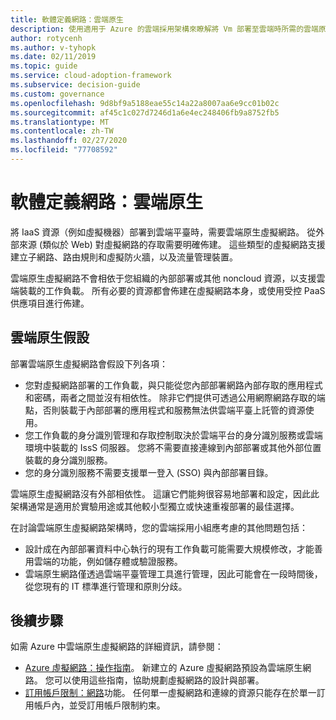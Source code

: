 ```yaml
---
title: 軟體定義網路：雲端原生
description: 使用適用于 Azure 的雲端採用架構來瞭解將 Vm 部署至雲端時所需的雲端原生虛擬網路。
author: rotycenh
ms.author: v-tyhopk
ms.date: 02/11/2019
ms.topic: guide
ms.service: cloud-adoption-framework
ms.subservice: decision-guide
ms.custom: governance
ms.openlocfilehash: 9d8bf9a5188eae55c14a22a8007aa6e9cc01b02c
ms.sourcegitcommit: af45c1c027d7246d1a6e4ec248406fb9a8752fb5
ms.translationtype: MT
ms.contentlocale: zh-TW
ms.lasthandoff: 02/27/2020
ms.locfileid: "77708592"
---
```

# <a name="software-defined-networking-cloud-native"></a>軟體定義網路：雲端原生

將 IaaS 資源（例如虛擬機器）部署到雲端平臺時，需要雲端原生虛擬網路。 從外部來源 (類似於 Web) 對虛擬網路的存取需要明確佈建。 這些類型的虛擬網路支援建立子網路、路由規則和虛擬防火牆，以及流量管理裝置。

雲端原生虛擬網路不會相依于您組織的內部部署或其他 noncloud 資源，以支援雲端裝載的工作負載。 所有必要的資源都會佈建在虛擬網路本身，或使用受控 PaaS 供應項目進行佈建。

## <a name="cloud-native-assumptions"></a>雲端原生假設

部署雲端原生虛擬網路會假設下列各項：

- 您對虛擬網路部署的工作負載，與只能從您內部部署網路內部存取的應用程式和密碼，兩者之間並沒有相依性。 除非它們提供可透過公用網際網路存取的端點，否則裝載于內部部署的應用程式和服務無法供雲端平臺上託管的資源使用。
- 您工作負載的身分識別管理和存取控制取決於雲端平台的身分識別服務或雲端環境中裝載的 IssS 伺服器。 您將不需要直接連線到內部部署或其他外部位置裝載的身分識別服務。
- 您的身分識別服務不需要支援單一登入 (SSO) 與內部部署目錄。

雲端原生虛擬網路沒有外部相依性。 這讓它們能夠很容易地部署和設定，因此此架構通常是適用於實驗用途或其他較小型獨立或快速重複部署的最佳選擇。

在討論雲端原生虛擬網路架構時，您的雲端採用小組應考慮的其他問題包括：

- 設計成在內部部署資料中心執行的現有工作負載可能需要大規模修改，才能善用雲端的功能，例如儲存體或驗證服務。
- 雲端原生網路僅透過雲端平臺管理工具進行管理，因此可能會在一段時間後，從您現有的 IT 標準進行管理和原則分歧。

## <a name="next-steps"></a>後續步驟

如需 Azure 中雲端原生虛擬網路的詳細資訊，請參閱：

- [Azure 虛擬網路：操作指南](https://docs.microsoft.com/azure/virtual-network/virtual-network-vnet-plan-design-arm)。 新建立的 Azure 虛擬網路預設為雲端原生網路。 您可以使用這些指南，協助規劃虛擬網路的設計與部署。
- [訂用帳戶限制：網路](https://docs.microsoft.com/azure/azure-subscription-service-limits?toc=/azure/virtual-network/toc.json#networking-limits)功能。 任何單一虛擬網路和連線的資源只能存在於單一訂用帳戶內，並受訂用帳戶限制約束。
